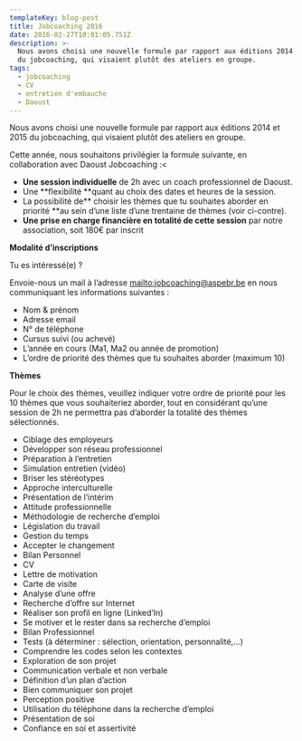 ```yaml
---
templateKey: blog-post
title: Jobcoaching 2016
date: 2016-02-27T10:01:05.751Z
description: >-
  Nous avons choisi une nouvelle formule par rapport aux éditions 2014 et 2015
  du jobcoaching, qui visaient plutôt des ateliers en groupe.
tags:
  - jobcoaching
  - CV
  - entretien d'embauche
  - Daoust
---
```

Nous avons choisi une nouvelle formule par rapport aux éditions 2014 et 2015 du jobcoaching, qui visaient plutôt des ateliers en groupe.

Cette année, nous souhaitons privilégier la formule suivante, en collaboration avec Daoust Jobcoaching :<

* **Une session individuelle** de 2h  avec un coach professionnel de Daoust.
* Une **flexibilité **quant au choix des dates et heures de la session.
* La possibilité de** choisir les thèmes que tu souhaites aborder en priorité **au sein d’une liste d’une trentaine de thèmes (voir ci-contre).
* **Une prise en charge financière en totalité de cette session** par notre association, soit 180€ par inscrit

**Modalité d’inscriptions**

Tu es intéressé(e) ?

Envoie-nous un mail à l’adresse <mailto:jobcoaching@aspebr.be> en nous communiquant les informations suivantes :

* Nom & prénom
* Adresse email
* N° de téléphone
* Cursus suivi (ou achevé)
* L’année en cours (Ma1, Ma2 ou année de promotion)
* L’ordre de priorité des thèmes que tu souhaites aborder (maximum 10)

**Thèmes**

Pour le choix des thèmes, veuillez indiquer votre ordre de priorité pour les 10 thèmes que vous souhaiteriez aborder, tout en considérant qu’une session de 2h ne permettra pas d’aborder la totalité des thèmes sélectionnés.

* Ciblage des employeurs
* Développer son réseau professionnel
* Préparation à l’entretien
* Simulation entretien (vidéo)
* Briser les stéréotypes
* Approche interculturelle
* Présentation de l’intérim
* Attitude professionnelle
* Méthodologie de recherche d’emploi
* Législation du travail
* Gestion du temps
* Accepter le changement
* Bilan Personnel
* CV
* Lettre de motivation
* Carte de visite
* Analyse d’une offre
* Recherche d’offre sur Internet
* Réaliser son profil en ligne (Linked’In)
* Se motiver et le rester dans sa recherche d’emploi
* Bilan Professionnel
* Tests (à déterminer : sélection, orientation, personnalité,…)
* Comprendre les codes selon les contextes
* Exploration de son projet
* Communication verbale et non verbale
* Définition d’un plan d’action
* Bien communiquer son projet
* Perception positive
* Utilisation du téléphone dans la recherche d’emploi 
* Présentation de soi
* Confiance en soi et assertivité

